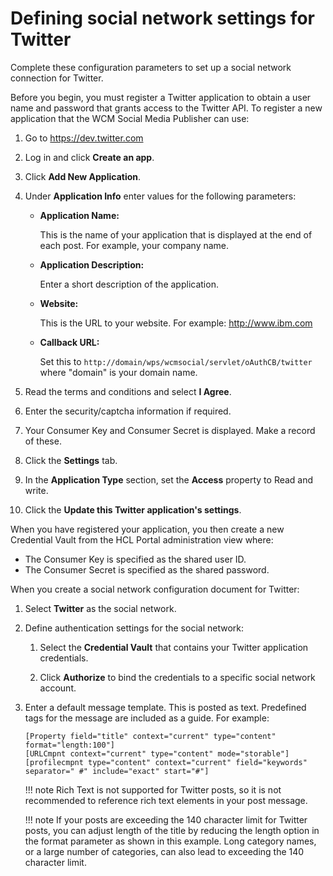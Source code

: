 # Defining social network settings for Twitter

Complete these configuration parameters to set up a social network connection for Twitter.

Before you begin, you must register a Twitter application to obtain a user name and password that grants access to the Twitter API. To register a new application that the WCM Social Media Publisher can use:

1.  Go to https://dev.twitter.com
2.  Log in and click **Create an app**.
3.  Click **Add New Application**.
4.  Under **Application Info** enter values for the following parameters:
    -   **Application Name:**

        This is the name of your application that is displayed at the end of each post. For example, your company name.

    -   **Application Description:**

        Enter a short description of the application.

    -   **Website:**

        This is the URL to your website. For example: http://www.ibm.com

    -   **Callback URL:**

        Set this to `http://domain/wps/wcmsocial/servlet/oAuthCB/twitter` where "domain" is your domain name.

5.  Read the terms and conditions and select **I Agree**.
6.  Enter the security/captcha information if required.
7.  Your Consumer Key and Consumer Secret is displayed. Make a record of these.
8.  Click the **Settings** tab.
9.  In the **Application Type** section, set the **Access** property to Read and write.
10. Click the **Update this Twitter application's settings**.

When you have registered your application, you then create a new Credential Vault from the HCL Portal administration view where:

-   The Consumer Key is specified as the shared user ID.
-   The Consumer Secret is specified as the shared password.

When you create a social network configuration document for Twitter:

1.  Select **Twitter** as the social network.

2.  Define authentication settings for the social network:

    1.  Select the **Credential Vault** that contains your Twitter application credentials.

    2.  Click **Authorize** to bind the credentials to a specific social network account.

3.  Enter a default message template. This is posted as text. Predefined tags for the message are included as a guide. For example:

    ```
    [Property field="title" context="current" type="content" format="length:100"] 
    [URLCmpnt context="current" type="content" mode="storable"] 
    [profilecmpnt type="content" context="current" field="keywords" separator=" #" include="exact" start="#"]
    ```

    !!! note
        Rich Text is not supported for Twitter posts, so it is not recommended to reference rich text elements in your post message.

    !!! note
        If your posts are exceeding the 140 character limit for Twitter posts, you can adjust length of the title by reducing the length option in the format parameter as shown in this example. Long category names, or a large number of categories, can also lead to exceeding the 140 character limit.



